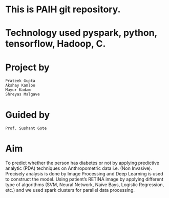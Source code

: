 # This is PAIH git repository.
# Technology used pyspark, python, tensorflow, Hadoop, C.
# Project by
 	Prateek Gupta
 	Akshay Kamloo
 	Mayur Kadam
 	Shreyas Malgave
# Guided by
 	Prof. Sushant Gote
# Aim
To predict whether the person has diabetes or not by applying predictive analytic (PDA) techniques on Anthropometric data i.e. (Non Invasive). Precisely analysis is done by Image Processing and Deep Learning is used to construct the model. Using patient’s RETINA image by applying different type of algorithms (SVM, Neural Network, Naïve Bays, Logistic Regression, etc.) and we used spark clusters for parallel data processing.
